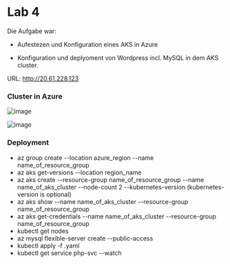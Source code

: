 # Lab 4

Die Aufgabe war:

- Aufestezen und Konfiguration eines AKS in Azure

- Konfiguration und deplyoment von Wordpress incl. MySQL in dem AKS cluster. 

URL: http://20.61.228.123

### Cluster in Azure

![image](https://user-images.githubusercontent.com/65136014/144471311-ac850783-4f3d-446b-88e4-bd0df55c9999.png)

![image](https://user-images.githubusercontent.com/65136014/144471551-0975e9bc-4b39-4d10-bc3a-3830b14629a7.png)

### Deployment

- az group create --location azure_region --name name_of_resource_group
- az aks get-versions --location region_name 
- az aks create --resource-group name_of_resource_group --name name_of_aks_cluster --node-count 2 --kubernetes-version <desired version> (kubernetes-version is optional)
- az aks show --name name_of_aks_cluster --resource-group name_of_resource_group
- az aks get-credentials --name name_of_aks_cluster --resource-group name_of_resource_group
- kubectl get nodes
- az mysql flexible-server create --public-access <YOUR-IP-ADDRESS>
- kubectl apply -f <FILENAME>.yaml
- kubectl get service php-svc --watch
